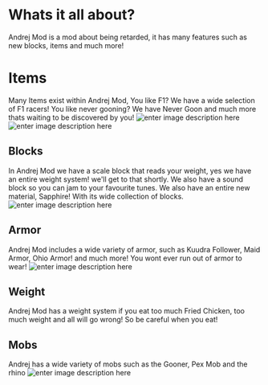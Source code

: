 # Whats it all about?

Andrej Mod is a mod about being retarded, it has many features such as new blocks, items and much more!


# Items

Many Items exist within Andrej Mod, You like F1? We have a wide selection of F1 racers! You like never gooning? We have Never Goon and much more thats waiting to be discovered by you!
![enter image description here](https://media.discordapp.net/attachments/1120808543658975346/1243162826139238440/image.png?ex=6650791a&is=664f279a&hm=80a8ed0c7490b11469954d3406cbf6fd60d39d938550e312c10ba1ee9cab8857&=&format=webp&quality=lossless&width=552&height=312)![enter image description here](https://media.discordapp.net/attachments/1120808543658975346/1243162386362531922/image.png?ex=665078b1&is=664f2731&hm=59763443bc09b402e7de1793c406a19c67f4ae5a991afa6d47076cca18a3ef07&=&format=webp&quality=lossless&width=1104&height=663)

## Blocks
In Andrej Mod we have a scale block that reads your weight, yes we have an entire weight system! we'll get to that shortly. We also have a sound block so you can jam to your favourite tunes. We also have an entire new material, Sapphire! With its wide collection of blocks.
![enter image description here](https://media.discordapp.net/attachments/1120808543658975346/1243162923774251079/image.png?ex=66507931&is=664f27b1&hm=e8bb0b7a21859bcb996b3b7cd6e8925a37f55efa11e1fcbbb7c324d42b828baf&=&format=webp&quality=lossless&width=436&height=351)

## Armor

Andrej Mod includes a wide variety of armor, such as Kuudra Follower, Maid Armor, Ohio Armor! and much more! You wont ever run out of armor to wear! 
![enter image description here](https://media.discordapp.net/attachments/1162056243721031733/1243162229818527745/image.png?ex=6650788c&is=664f270c&hm=5780a54ea81db869c4f7b74cece59c4685394e44e29674b5bda82c7bcfc83a96&=&format=webp&quality=lossless&width=476&height=351)

## Weight

Andrej Mod has a weight system if you eat too much Fried Chicken, too much weight and all will go wrong! So be careful when you eat!

## Mobs
Andrej has a wide variety of mobs such as the Gooner, Pex Mob and the rhino
![enter image description here](https://media.discordapp.net/attachments/1244983544569397329/1245534582904852510/2024-05-29_20.29.36.png?ex=665a6b79&is=665919f9&hm=45ccc40ee366ca355dc8897826a1e321f73510cb5ab5d080a9cb3517ab479881&=&format=webp&quality=lossless&width=1178&height=663)
